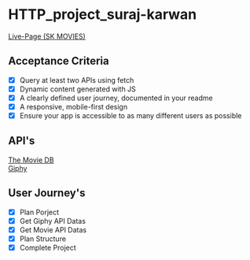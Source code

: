 # HTTP_project_suraj-karwan

[Live-Page (SK MOVIES)](https://fac25.github.io/HTTP_project_suraj-karwan/)

## Acceptance Criteria

* [x] Query at least two APIs using fetch
* [x] Dynamic content generated with JS
* [x] A clearly defined user journey, documented in your readme
* [x] A responsive, mobile-first design
* [x] Ensure your app is accessible to as many different users as possible

## API's
[The Movie DB](https://www.themoviedb.org/)<br>
[Giphy](https://developers.giphy.com/)

## User Journey's
* [x] Plan Porject
* [x] Get Giphy API Datas
* [x] Get Movie API Datas
* [x] Plan Structure
* [x] Complete Project
